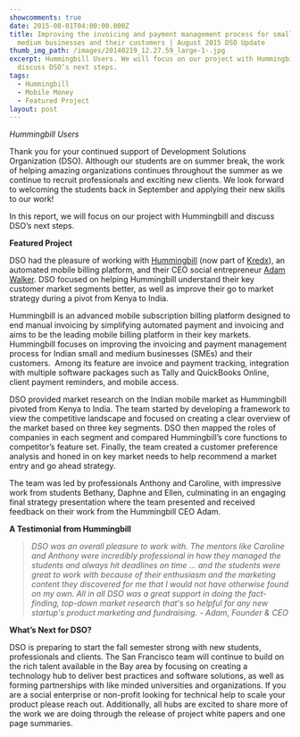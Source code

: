 ```yaml
---
showcomments: true
date: 2015-08-01T04:00:00.000Z
title: Improving the invoicing and payment management process for small and
  medium businesses and their customers | August 2015 DSO Update
thumb_img_path: /images/20140219_12.27.59_large-1-.jpg
excerpt: Hummingbill Users. We will focus on our project with Hummingbill and
  discuss DSO’s next steps.
tags:
  - Hummingbill
  - Mobile Money
  - Featured Project
layout: post
---
```

*Hummingbill Users*

Thank you for your continued support of Development Solutions Organization (DSO). Although our students are on summer break, the work of helping amazing organizations continues throughout the summer as we continue to recruit professionals and exciting new clients. We look forward to welcoming the students back in September and applying their new skills to our work!

In this report, we will focus on our project with Hummingbill and discuss DSO’s next steps.

**Featured Project**

DSO had the pleasure of working with [Hummingbill](http://hummingbill.com/) (now part of [Kredx](https://www.kredx.com/)), an automated mobile billing platform, and their CEO social entrepreneur [Adam Walker](https://in.linkedin.com/pub/adam-walker/22/b1a/640). DSO focused on helping Hummingbill understand their key customer market segments better, as well as improve their go to market strategy during a pivot from Kenya to India.

Hummingbill is an advanced mobile subscription billing platform designed to end manual invoicing by simplifying automated payment and invoicing and aims to be the leading mobile billing platform in their key markets. Hummingbill focuses on improving the invoicing and payment management process for Indian small and medium businesses (SMEs) and their customers.  Among its feature are invoice and payment tracking, integration with multiple software packages such as Tally and QuickBooks Online, client payment reminders, and mobile access.

DSO provided market research on the Indian mobile market as Hummingbill pivoted from Kenya to India. The team started by developing a framework to view the competitive landscape and focused on creating a clear overview of the market based on three key segments. DSO then mapped the roles of companies in each segment and compared Hummingbill’s core functions to competitor’s feature set. Finally, the team created a customer preference analysis and honed in on key market needs to help recommend a market entry and go ahead strategy.

The team was led by professionals Anthony and Caroline, with impressive work from students Bethany, Daphne and Ellen, culminating in an engaging final strategy presentation where the team presented and received feedback on their work from the Hummingbill CEO Adam.

**A Testimonial from Hummingbill**

> *DSO was an overall pleasure to work with. The mentors like Caroline and Anthony were incredibly professional in how they managed the students and always hit deadlines on time ... and the students were great to work with because of their enthusiasm and the marketing content they discovered for me that I would not have otherwise found on my own. All in all DSO was a great support in doing the fact-finding, top-down market research that's so helpful for any new startup's product marketing and fundraising. - Adam, Founder & CEO*

**What’s Next for DSO?**

DSO is preparing to start the fall semester strong with new students, professionals and clients. The San Francisco team will continue to build on the rich talent available in the Bay area by focusing on creating a technology hub to deliver best practices and software solutions, as well as forming partnerships with like minded universities and organizations. If you are a social enterprise or non-profit looking for technical help to scale your product please reach out. Additionally, all hubs are excited to share more of the work we are doing through the release of project white papers and one page summaries.